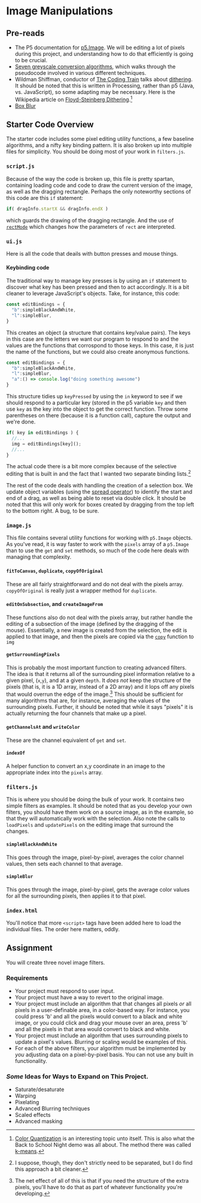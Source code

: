 # Image Manipulations

## Pre-reads
* The P5 documentation for [p5.Image](https://p5js.org/reference/#/p5.Image). We will be editing a lot of pixels during this project, and understanding how to do that efficiently is going to be crucial. 
* [Seven greyscale conversion algorithms](https://tannerhelland.com/2011/10/01/grayscale-image-algorithm-vb6.html), which walks through the pseudocode involved in various different techniques. 
* Wildman Shiffman, conductor of [The Coding Train](https://thecodingtrain.com/) talks about [dithering](https://www.youtube.com/watch?v=0L2n8Tg2FwI). It should be noted that this is written in Processing, rather than p5 (Java, vs. JavaScript), so some adapting may be necessary. Here is the Wikipedia article on [Floyd-Steinberg Dithering](https://en.wikipedia.org/wiki/Floyd%E2%80%93Steinberg_dithering).[^1]
* [Box Blur](https://en.wikipedia.org/wiki/Box_blur)

## Starter Code Overview

The starter code includes some pixel editing utility functions, a few baseline algorithms, and a nifty key binding pattern. It is also broken up into multiple files for simplicity. You should be doing most of your work in `filters.js`. 

### `script.js`

Because of the way the code is broken up, this file is pretty spartan, containing loading code and code to draw the current version of the image, as well as the dragging rectangle. Perhaps the only noteworthy sections of this code are this `if` statement: 
```javascript
if( dragInfo.startX && dragInfo.endX ) 
```
which guards the drawing of the dragging rectangle. And the use of [`rectMode`](https://p5js.org/reference/#/p5/rectMode) which changes how the parameters of `rect` are interpreted. 

### `ui.js`

Here is all the code that deails with button presses and mouse things. 

#### Keybinding code

The traditional way to manage key presses is by using an `if` statement to discover what key has been pressed and then to act accordingly. It is a bit cleaner to leverage JavaScript's objects. Take, for instance, this code:

```javascript
const editBindings = {
  "b":simpleBlackAndWhite,
  "l":simpleBlur,
}
```

This creates an object (a structure that contains key/value pairs). The keys in this case are the letters we want our program to respond to and the values are the functions that corrospond to those keys. In this case, it is just the name of the functions, but we could also create anonymous functions. 

```javascript
const editBindings = {
  "b":simpleBlackAndWhite,
  "l":simpleBlur,
  "a":() => console.log("doing something awesome")
}
```

This structure tidies up `keyPressed` by using the `in` keyword to see if we should respond to a particular key (stored in the p5 variable `key` and then use `key` as the key into the object to get the correct function. Throw some parentheses on there (because it is a function call), capture the output and we're done.  

```javascript
if( key in editBindings ) {
  //...
  img = editBindings[key]();   
  //...
}
```

The actual code there is a bit more complex because of the selective editing that is built in and the fact that I wanted two separate binding lists.[^2]

The rest of the code deals with handling the creation of a selection box. We update object variables (using the [spread operator](https://developer.mozilla.org/en-US/docs/Web/JavaScript/Reference/Operators/Spread_syntax)) to identify the start and end of a drag, as well as being able to reset via double click. It should be noted that this will only work for boxes created by dragging from the top left to the bottom right. A bug, to be sure. 

### `image.js`

This file contains several utility functions for working with `p5.Image` objects. As you've read, it is way faster to work with the `pixels` array of a `p5.Image` than to use the `get` and `set` methods, so much of the code here deals with managing that complexity. 

#### `fitToCanvas`, `duplicate`, `copyOfOriginal`

These are all fairly straightforward and do not deal with the pixels array. `copyOfOriginal` is really just a wrapper method for `duplicate`. 

#### `editOnSubsection`, and `createImageFrom` 

These functions also do not deal with the pixels array, but rather handle the editing of a subsection of the image (defined by the dragging of the mouse). Essentially, a new image is created from the selection, the edit is applied to that image, and then the pixels are copied via the [`copy`](https://p5js.org/reference/#/p5.Image/copy) function to `img`


#### `getSurroundingPixels`

This is probably the most important function to creating advanced filters. The idea is that it returns all of the surrounding pixel information relative to a given pixel, (`x`,`y`), and at a given `depth`. It _does not_ keep the structure of the pixels (that is, it is a 1D array, instead of a 2D array) and it lops off any pixels that would overrun the edge of the image.[^3] This should be sufficient for many algorithms that are, for instance, averaging the values of the surrounding pixels. Further, it should be noted that while it says "pixels" it is actually returning the four channels that make up a pixel. 

#### `getChannelsAt` and `writeColor`

These are the channel equivalent of `get` and `set`. 

#### `indexOf`

A helper function to convert an x,y coordinate in an image to the appropriate index into the `pixels` array. 

### `filters.js`

This is where you should be doing the bulk of your work. It contains two simple filters as examples. It should be noted that as you develop your own filters, you should have them work on a source image, as in the example, so that they will automatically work with the selection. Also note the calls to `loadPixels` and `updatePixels` on the editing image that surround the changes. 

#### `simpleBlackAndWhite`

This goes through the image, pixel-by-pixel, averages the color channel values, then sets each channel to that average. 

#### `simpleBlur`

This goes through the image, pixel-by-pixel, gets the average color values for all the surrounding pixels, then applies it to that pixel.

### `index.html`

You'll notice that more `<script>` tags have been added here to load the individual files. The order here matters, oddly. 

## Assignment

You will create three novel image filters. 

### Requirements
* Your project must respond to user input.
* Your project must have a way to revert to the original image. 
* Your project must include an algorithm that that changes all pixels _or_ all pixels in a user-definable area, in a color-based way. For instance, you could press 'b' and all the pixels would convert to a black and white image, or you could click and drag your mouse over an area, press 'b' and all the pixels in that area would convert to black and white. 
* Your project must include an algorithm that uses surrounding pixels to update a pixel's values. Blurring or scaling would be examples of this. 
* For each of the above filters, your algorithm must be implemented by *you* adjusting data on a pixel-by-pixel basis. You can not use any built in functionality. 

### _Some_ Ideas for Ways to Expand on This Project. 
* Saturate/desaturate
* Warping
* Pixelating 
* Advanced Blurring techniques
* Scaled effects
* Advanced masking

[^1]: [Color Quantization](https://en.wikipedia.org/wiki/Color_quantization) is an interesting topic unto itself. This is also what the Back to School Night demo was all about. The method there was called [k-means](https://www.nvidia.com/en-us/glossary/data-science/k-means/).
[^2]: I suppose, though, they don't strictly need to be separated, but I do find this approach a bit cleaner. 
[^3]: The net effect of all of this is that if you need the structure of the extra pixels, you'll have to do that as part of whatever functionality you're developing. 

